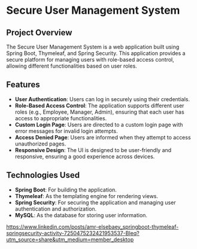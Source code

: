 # Secure User Management System

## Project Overview
The Secure User Management System is a web application built using Spring Boot, Thymeleaf, and Spring Security. This application provides a secure platform for managing users with role-based access control, allowing different functionalities based on user roles.

## Features
- **User Authentication**: Users can log in securely using their credentials.
- **Role-Based Access Control**: The application supports different user roles (e.g., Employee, Manager, Admin), ensuring that each user has access to appropriate functionalities.
- **Custom Login Page**: Users are directed to a custom login page with error messages for invalid login attempts.
- **Access Denied Page**: Users are informed when they attempt to access unauthorized pages.
- **Responsive Design**: The UI is designed to be user-friendly and responsive, ensuring a good experience across devices.

## Technologies Used
- **Spring Boot**: For building the application.
- **Thymeleaf**: As the templating engine for rendering views.
- **Spring Security**: For securing the application and managing user authentication and authorization.
- **MySQL**: As the database for storing user information.

https://www.linkedin.com/posts/amr-elsebaey_springboot-thymeleaf-springsecurity-activity-7250475232421953537-BIeq?utm_source=share&utm_medium=member_desktop
